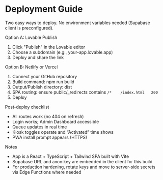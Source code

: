 # Deployment Guide

Two easy ways to deploy. No environment variables needed (Supabase client is preconfigured).

Option A: Lovable Publish
1. Click "Publish" in the Lovable editor
2. Choose a subdomain (e.g., your-app.lovable.app)
3. Deploy and share the link

Option B: Netlify or Vercel
1. Connect your GitHub repository
2. Build command: npm run build
3. Output/Publish directory: dist
4. SPA routing: ensure public/_redirects contains `/*    /index.html   200`
5. Deploy

Post-deploy checklist
- All routes work (no 404 on refresh)
- Login works; Admin Dashboard accessible
- Queue updates in real time
- Kiosk toggles operate and “Activated” time shows
- PWA install prompt appears (HTTPS)

Notes
- App is a React + TypeScript + Tailwind SPA built with Vite
- Supabase URL and anon key are embedded in the client for this build
- For production hardening, rotate keys and move to server-side secrets via Edge Functions where needed
